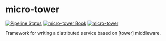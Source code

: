 # micro-tower

[![Pipeline Status](https://gitlab.com/robert-oleynik/micro-tower/badges/main/pipeline.svg)](https://gitlab.com/robert-oleynik/micro-tower/-/pipelines)
[![micro-tower Book](https://img.shields.io/badge/Book-micro%20tower-informational)](https://robert-oleynik.gitlab.io/micro-tower-book)
[![micro-tower](https://img.shields.io/crates/v/micro-tower)](https://crates.io/crates/micro-tower)

Framework for writing a distributed service based on [tower] middleware.
